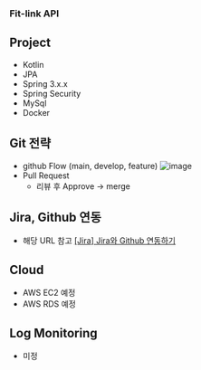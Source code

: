 ### Fit-link API

## Project 
 - Kotlin
 - JPA
 - Spring 3.x.x
 - Spring Security
 - MySql
 - Docker

## Git 전략
 - github Flow (main, develop, feature)
![image](https://github.com/user-attachments/assets/3c9d84f3-9b3d-4c73-b8e0-4a7f6fb91ce0)
 - Pull Request
   - 리뷰 후 Approve -> merge 
   
## Jira, Github 연동
 - 해당 URL 참고
   [[Jira] Jira와 Github 연동하기](https://sujinnaljin.medium.com/jira-jira%EC%99%80-github-%EC%97%B0%EB%8F%99%ED%95%98%EA%B8%B0-6e649180dfae)

## Cloud
 - AWS EC2 예정
 - AWS RDS 예정

## Log Monitoring
 - 미정
